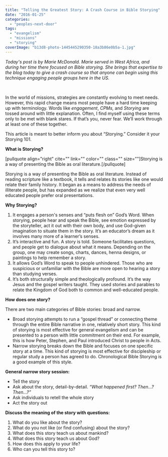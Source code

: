 ```yaml
---
title: "Telling the Greatest Story: A Crash Course in Bible Storying"
date: "2016-01-25"
categories: 
  - "peoples-next-door"
tags: 
  - "evangelism"
  - "missions"
  - "storying"
coverImage: "b13d8-photo-1445445290350-18a3b86e0b5a-1.jpg"
---
```


_Today's post is by Marie McDonald. Marie served in West Africa, and during her time there focused on Bible storying. She brings that expertise to the blog today to give a crash course so that anyone can begin using this technique engaging people groups here in the US._ 

 

In the world of missions, strategies are constantly evolving to meet needs. However, this rapid change means most people have a hard time keeping up with terminology. Words like _engagement_, _CPMs,_ and _Storying_ are tossed around with little explanation. Often, I find myself using these terms only to be met with blank stares. If that’s you, never fear. We’ll work through at least one of these together.

This article is meant to better inform you about “Storying.” Consider it your Storying 101.

**What is Storying?**

\[pullquote align="right" cite="" link="" color="" class="" size=""\]Storying is a way of presenting the Bible as oral literature.\[/pullquote\]

Storying is a way of presenting the Bible as oral literature. Instead of reading scripture like a textbook, it tells and relates its stories like one would relate their family history. It began as a means to address the needs of illiterate people, but has expanded as we realize that even very well educated people prefer oral presentations.

**Why Storying?** 

1. It engages a person's senses and “puts flesh on” God’s Word. When storying, people hear and speak the Bible, see emotion expressed by the storyteller, act it out with their own body, and use God-given imagination to situate them in the story. It’s an educator’s dream as it involves many more of a learner’s senses.
2. It’s interactive and fun. A story is told. Someone facilitates questions, and people get to dialogue about what it means. Depending on the group, one may create songs, charts, dances, henna designs, or paintings to help remember a story.
3. It allows God’s Word to speak to people unhindered. Those who are suspicious or unfamiliar with the Bible are more open to hearing a story than studying verses.
4. It’s both structurally simple and theologically profound. It’s the way Jesus and the gospel writers taught. They used stories and parables to relate the Kingdom of God both to common and well-educated people.

**How does one story?**

There are two main categories of Bible stories: broad and narrow.

- Broad storying attempts to run a “gospel thread” or connecting theme through the entire Bible narrative in one, relatively short story. This kind of storying is most effective for general evangelism and can be presented to a person with little commitment on their end. For example, this is how Peter, Stephen, and Paul introduced Christ to people in Acts.
- Narrow storying breaks down the Bible and focuses on one specific story at a time. This kind of storying is most effective for discipleship or regular study a person has agreed to do. Chronological Bible Storying is a good example of this style.

**General narrow story session:**

- Tell the story
- Ask about the story, detail-by-detail. _“What happened first? Then…? Then…?”_
- Ask individuals to retell the whole story
- Act the story out

**Discuss the meaning of the story with questions:**

1. What do you like about the story?
2. What do you not like (or find confusing) about the story?
3. What does this story teach us about mankind?
4. What does this story teach us about God?
5. How does this apply to your life?
6. Who can you tell this story to?
